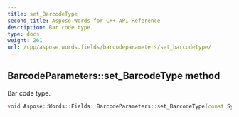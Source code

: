 ```yaml
---
title: set_BarcodeType
second_title: Aspose.Words for C++ API Reference
description: Bar code type.
type: docs
weight: 261
url: /cpp/aspose.words.fields/barcodeparameters/set_barcodetype/
---
```

## BarcodeParameters::set_BarcodeType method


Bar code type.

```cpp
void Aspose::Words::Fields::BarcodeParameters::set_BarcodeType(const System::String &value)
```

